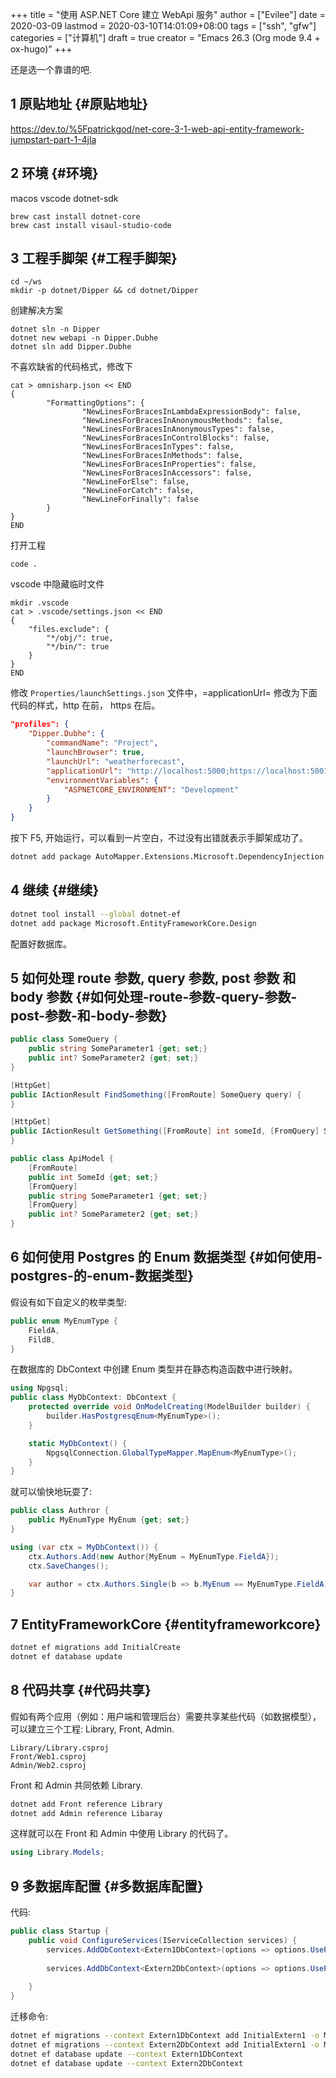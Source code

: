 +++
title = "使用 ASP.NET Core 建立 WebApi 服务"
author = ["Evilee"]
date = 2020-03-09
lastmod = 2020-03-10T14:01:09+08:00
tags = ["ssh", "gfw"]
categories = ["计算机"]
draft = true
creator = "Emacs 26.3 (Org mode 9.4 + ox-hugo)"
+++

还是选一个靠谱的吧.

<!--more-->


## <span class="section-num">1</span> 原贴地址 {#原贴地址}

<https://dev.to/%5Fpatrickgod/net-core-3-1-web-api-entity-framework-jumpstart-part-1-4jla>


## <span class="section-num">2</span> 环境 {#环境}

macos
vscode
dotnet-sdk

```text
brew cast install dotnet-core
brew cast install visaul-studio-code
```


## <span class="section-num">3</span> 工程手脚架 {#工程手脚架}

```text
cd ~/ws
mkdir -p dotnet/Dipper && cd dotnet/Dipper
```

创建解决方案

```text
dotnet sln -n Dipper
dotnet new webapi -n Dipper.Dubhe
dotnet sln add Dipper.Dubhe
```

不喜欢缺省的代码格式，修改下

```text
cat > omnisharp.json << END
{
        "FormattingOptions": {
                "NewLinesForBracesInLambdaExpressionBody": false,
                "NewLinesForBracesInAnonymousMethods": false,
                "NewLinesForBracesInAnonymousTypes": false,
                "NewLinesForBracesInControlBlocks": false,
                "NewLinesForBracesInTypes": false,
                "NewLinesForBracesInMethods": false,
                "NewLinesForBracesInProperties": false,
                "NewLinesForBracesInAccessors": false,
                "NewLineForElse": false,
                "NewLineForCatch": false,
                "NewLineForFinally": false
        }
}
END
```

打开工程

```text
code .
```

vscode 中隐藏临时文件

```text
mkdir .vscode
cat > .vscode/settings.json << END
{
    "files.exclude": {
        "*/obj/": true,
        "*/bin/": true
    }
}
END
```

修改 `Properties/launchSettings.json` 文件中，=applicationUrl= 修改为下面代码的样式，http 在前， https 在后。

```json
"profiles": {
    "Dipper.Dubhe": {
        "commandName": "Project",
        "launchBrowser": true,
        "launchUrl": "weatherforecast",
        "applicationUrl": "http://localhost:5000;https://localhost:5001",
        "environmentVariables": {
            "ASPNETCORE_ENVIRONMENT": "Development"
        }
    }
}
```

按下 F5, 开始运行，可以看到一片空白，不过没有出错就表示手脚架成功了。

```sh
dotnet add package AutoMapper.Extensions.Microsoft.DependencyInjection
```


## <span class="section-num">4</span> 继续 {#继续}

```sh
dotnet tool install --global dotnet-ef
dotnet add package Microsoft.EntityFrameworkCore.Design
```

配置好数据库。


## <span class="section-num">5</span> 如何处理 route 参数, query 参数, post 参数 和 body 参数 {#如何处理-route-参数-query-参数-post-参数-和-body-参数}

```csharp
public class SomeQuery {
    public string SomeParameter1 {get; set;}
    public int? SomeParameter2 {get; set;}
}

[HttpGet]
public IActionResult FindSomething([FromRoute] SomeQuery query) {
}

[HttpGet]
public IActionResult GetSomething([FromRoute] int someId, [FromQuery] SomeQuery query) {
}

public class ApiModel {
    [FromRoute]
    public int SomeId {get; set;}
    [FromQuery]
    public string SomeParameter1 {get; set;}
    [FromQuery]
    public int? SomeParameter2 {get; set;}
}
```


## <span class="section-num">6</span> 如何使用 Postgres 的 Enum 数据类型 {#如何使用-postgres-的-enum-数据类型}

假设有如下自定义的枚举类型:

```csharp
public enum MyEnumType {
    FieldA,
    FildB,
}

```

在数据库的 DbContext 中创建 Enum 类型并在静态构造函数中进行映射。

```csharp
using Npgsql;
public class MyDbContext: DbContext {
    protected override void OnModelCreating(ModelBuilder builder) {
        builder.HasPostgresqEnum<MyEnumType>();
    }

    static MyDbContext() {
        NpgsqlConnection.GlobalTypeMapper.MapEnum<MyEnumType>();
    }
}
```

就可以愉快地玩耍了:

```csharp
public class Authror {
    public MyEnumType MyEnum {get; set;}
}

using (var ctx = MyDbContext()) {
    ctx.Authors.Add(new Author{MyEnum = MyEnumType.FieldA});
    ctx.SaveChanges();

    var author = ctx.Authors.Single(b => b.MyEnum == MyEnumType.FieldA);
}
```


## <span class="section-num">7</span> EntityFrameworkCore {#entityframeworkcore}

```sh
dotnet ef migrations add InitialCreate
dotnet ef database update
```


## <span class="section-num">8</span> 代码共享 {#代码共享}

假如有两个应用（例如：用户端和管理后台）需要共享某些代码（如数据模型），可以建立三个工程: Library, Front, Admin.

```text
Library/Library.csproj
Front/Web1.csproj
Admin/Web2.csproj
```

Front 和 Admin 共同依赖 Library.

```sh
dotnet add Front reference Library
dotnet add Admin reference Libaray
```

这样就可以在 Front 和 Admin 中使用 Library 的代码了。

```csharp
using Library.Models;
```


## <span class="section-num">9</span> 多数据库配置 {#多数据库配置}

代码:

```csharp
public class Startup {
    public void ConfigureServices(IServiceCollection services) {
        services.AddDbContext<Extern1DbContext>(options => options.UsePgsql(Configuration.GetConnectionString("DefaultConnection1"),
                                                                            b => b.MigrationsAssembly("CurrentProjectName")));
        services.AddDbContext<Extern2DbContext>(options => options.UsePgsql(Configuration.GetConnectionString("DefaultConnection2"),
                                                                            b => b.MigrationsAssembly("CurrentProjectName")));
    }
}
```

迁移命令:

```sh
dotnet ef migrations --context Extern1DbContext add InitialExtern1 -o Migrations/Extern1
dotnet ef migrations --context Extern2DbContext add InitialExtern1 -o Migrations/Extern2
dotnet ef database update --context Extern1DbContext
dotnet ef database update --context Extern2DbContext
```
